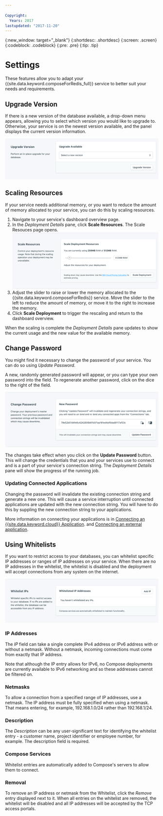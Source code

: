 ```yaml
---

Copyright:
  Years: 2017
lastupdated: "2017-11-20"
---
```


{:new_window: target="_blank"}
{:shortdesc: .shortdesc}
{:screen: .screen}
{:codeblock: .codeblock}
{:pre: .pre}
{:tip: .tip}

# Settings

These features allow you to adapt your {{site.data.keyword.composeForRedis_full}} service to better suit your needs and requirements.


## Upgrade Version

If there is a new version of the database available, a drop-down menu appears, allowing you to select which version you would like to upgrade to. Otherwise, your service is on the newest version available, and the panel displays the current version information.

![The Version panel](./images/redis-version-show.png "The Version panel")


## Scaling Resources

If your service needs additional memory, or you want to reduce the amount of memory allocated to your service, you can do this by scaling resources.

1. Navigate to your service's dashboard overview page.
2. In the _Deployment Details_ pane, click **Scale Resources**. The Scale Resouces page opens.
    ![The Scale Resources page](./images/redis-scale-show.png "The Scale Resources page")
3. Adjust the slider to raise or lower the memory allocated to the {{site.data.keyword.composeForRedis}} service. Move the slider to the left to reduce the amount of memory, or move it to the right to increase the memory.
4. Click **Scale Deployment** to trigger the rescaling and return to the dashboard overview.

When the scaling is complete the _Deployment Details_ pane updates to show the current usage and the new value for the available memory.


## Change Password

You might find it necessary to change the password of your service. You can do so using _Update Password_. 

A new, randomly generated password will appear, or you can type your own password into the field. To regenerate another password, click on the dice to the right of the field. 
  
![Updating the Redis password](./images/redis-update-password.png "The automatic password generator")

The changes take effect when you click on the **Update Password** button. This will change the credentials that you and your services use to connect and is a part of your service's connection string. The _Deployment Details_ pane will show the progress of the running job.

### Updating Connected Applications

Changing the password will invalidate the existing connection string and generate a new one. This will cause a service interruption until connected applications are updated with the new connection string. You will have to do this by suppling the new connection string to your applications.

More information on connecting your applications is in [Connecting an {{site.data.keyword.cloud}} Application](./connecting-bluemix-app.html).
and [Connecting an external application](./connecting-external.html).


## Using Whitelists

If you want to restrict access to your databases, you can whitelist specific IP addresses or ranges of IP addresses on your service. When there are no IP addresses in the whitelist, the whitelist is disabled and the deployment will accept connections from any system on the internet.

![Whitelisting IPs](./images/redis-whitelist-show.png "The whitelist fields.")

### IP Addresses
The *IP* field can take a single complete IPv4 address or IPv6 address with or without a netmask. Without a netmask, incoming connections must come from exactly that IP address. 

Note that although the IP entry allows for IPv6, no Compose deployments are currently available to IPv6 networking and so these addresses cannot be filtered on.

### Netmasks
To allow a connection from a specified range of IP addresses, use a netmask. The IP address must be fully specified when using a netmask. That means entering, for example, 192.168.1.0/24 rather than 192.168.1/24.

### Description
The *Description* can be any user-significant text for identifying the whitelist entry - a customer name, project identifier or employee number, for example. The description field is required.

### Compose Services
Whitelist entries are automatically added to Compose's servers to allow them to connect.

### Removal
To remove an IP address or netmask from the Whitelist, click the *Remove* entry displayed next to it.
When all entries on the whitelist are removed, the whitelist will be disabled and all IP addresses will be accepted by the TCP access portals.
